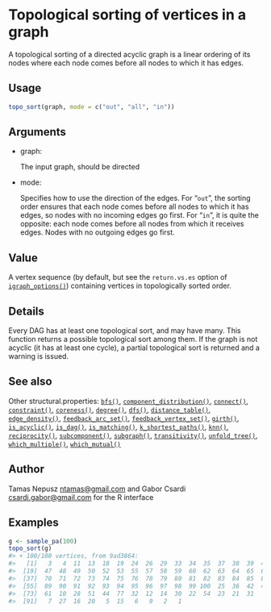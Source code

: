 # Topological sorting of vertices in a graph

A topological sorting of a directed acyclic graph is a linear ordering
of its nodes where each node comes before all nodes to which it has
edges.

## Usage

``` r
topo_sort(graph, mode = c("out", "all", "in"))
```

## Arguments

- graph:

  The input graph, should be directed

- mode:

  Specifies how to use the direction of the edges. For “`out`”, the
  sorting order ensures that each node comes before all nodes to which
  it has edges, so nodes with no incoming edges go first. For “`in`”, it
  is quite the opposite: each node comes before all nodes from which it
  receives edges. Nodes with no outgoing edges go first.

## Value

A vertex sequence (by default, but see the `return.vs.es` option of
[`igraph_options()`](https://r.igraph.org/reference/igraph_options.md))
containing vertices in topologically sorted order.

## Details

Every DAG has at least one topological sort, and may have many. This
function returns a possible topological sort among them. If the graph is
not acyclic (it has at least one cycle), a partial topological sort is
returned and a warning is issued.

## See also

Other structural.properties:
[`bfs()`](https://r.igraph.org/reference/bfs.md),
[`component_distribution()`](https://r.igraph.org/reference/components.md),
[`connect()`](https://r.igraph.org/reference/ego.md),
[`constraint()`](https://r.igraph.org/reference/constraint.md),
[`coreness()`](https://r.igraph.org/reference/coreness.md),
[`degree()`](https://r.igraph.org/reference/degree.md),
[`dfs()`](https://r.igraph.org/reference/dfs.md),
[`distance_table()`](https://r.igraph.org/reference/distances.md),
[`edge_density()`](https://r.igraph.org/reference/edge_density.md),
[`feedback_arc_set()`](https://r.igraph.org/reference/feedback_arc_set.md),
[`feedback_vertex_set()`](https://r.igraph.org/reference/feedback_vertex_set.md),
[`girth()`](https://r.igraph.org/reference/girth.md),
[`is_acyclic()`](https://r.igraph.org/reference/is_acyclic.md),
[`is_dag()`](https://r.igraph.org/reference/is_dag.md),
[`is_matching()`](https://r.igraph.org/reference/matching.md),
[`k_shortest_paths()`](https://r.igraph.org/reference/k_shortest_paths.md),
[`knn()`](https://r.igraph.org/reference/knn.md),
[`reciprocity()`](https://r.igraph.org/reference/reciprocity.md),
[`subcomponent()`](https://r.igraph.org/reference/subcomponent.md),
[`subgraph()`](https://r.igraph.org/reference/subgraph.md),
[`transitivity()`](https://r.igraph.org/reference/transitivity.md),
[`unfold_tree()`](https://r.igraph.org/reference/unfold_tree.md),
[`which_multiple()`](https://r.igraph.org/reference/which_multiple.md),
[`which_mutual()`](https://r.igraph.org/reference/which_mutual.md)

## Author

Tamas Nepusz <ntamas@gmail.com> and Gabor Csardi
<csardi.gabor@gmail.com> for the R interface

## Examples

``` r
g <- sample_pa(100)
topo_sort(g)
#> + 100/100 vertices, from 9ad3864:
#>   [1]   3   4  11  13  18  19  24  26  29  33  34  35  37  38  39  40  41  45
#>  [19]  47  48  49  50  52  53  55  57  58  59  60  62  63  64  65  66  68  69
#>  [37]  70  71  72  73  74  75  76  78  79  80  81  82  83  84  85  86  87  88
#>  [55]  89  90  91  92  93  94  95  96  97  98  99 100  25  36  42  46  56  43
#>  [73]  61  10  28  51  44  77  32  12  14  30  22  54  23  21  31   8  67  17
#>  [91]   7  27  16  20   5  15   6   9   2   1
```
